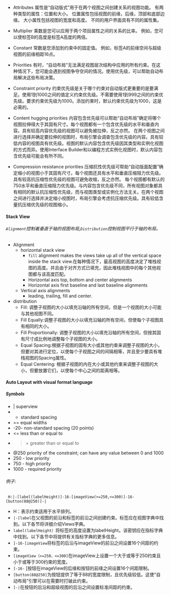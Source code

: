 - Attributes
属性是“自动版式”用于在两个视图之间创建关系的视图功能。 有两种类型的属性：位置和大小。 位置属性包括视图的前缘，后缘，顶部和底部边缘。 大小属性包括视图的宽度和高度。 不同的用户界面具有不同的属性集。
- Multiplier
乘数是您可以应用于两个项目属性之间的关系的比率。 例如，您可以使标签B的高度是标签A高度的两倍。
- Constant
常数是您添加到约束中的固定值。 例如，标签A的前缘空间与超级视图的前缘相距16点。
- Priorities
有时，“自动布局”无法满足视图层次结构中应用的所有约束。在这种情况下，您可能会遇到视图争夺空间的情况。使用优先级，可以帮助自动布局解决这些布局决策。
- Constraint priority
约束优先级是关于哪个约束对自动版式更重要的是要满足。使用1到1000之间的值定义约束优先级。不需要使用1到999之间的约束优先级。要求约束优先级为1000。添加约束时，默认约束优先级为1000，这是必需的。
- Content hugging priorities
内容包含优先级可以帮助“自动布局”确定将哪个视图拉伸得大于其固有尺寸。每个视图都有一个包含优先级的水平和垂直内容。具有较高内容优先级的视图可以避免被拉伸，反之亦然。
在两个视图之间进行选择并确定要拉伸的视图时，布局引擎会调查包含优先级的内容。具有较低内容的视图具有优先级。视图的默认内容包含优先级因其类型和实例化视图的方式而异。使用Interface Builder和以编程方式实例化视图时，默认内容包含优先级可能会有所不同。

- Compression resistance priorities
压缩抗性优先级可帮助“自动版面配置”确定缩小的视图小于其固有尺寸。每个视图还具有水平和垂直压缩阻力优先级。具有较高抗压缩性优先级的视图可避免收缩，反之亦然。
每个视图都有默认的750水平和垂直压缩阻力优先级。与内容包含优先级不同，所有视图对象都具有相同的默认抗压缩性优先级，而与视图类型或实例化方法无关。在两个视图之间进行选择并决定缩小视图时，布局引擎会考虑抗压缩优先级。具有较低含量抗压缩优先级的视图缩小。


#### Stack View
###### `Alignment`控制着垂直于轴的视图布局,`Distribution`控制视图平行于轴的布局。

- Alignment 
	-  horizontal stack view
		-  `fill` alignment makes the views take up all of the vertical space inside the stack view.在每种情况下，最高视图的高度决定了堆栈视图的高度。并且由于对齐方式已填充，因此堆栈视图中的每个其他视图都与该高度匹配。
		-  Horizontal axis top, bottom and center alignments
		-  Horizontal axis first baseline and last baseline alignments
	-  Vertical axis alignments
		- leading, trailing, fill and center.
- distribution
	-  Fill: 调整子视图的大小以填充沿轴的所有空间，但是一个视图的大小可能与其他视图不同。
	-  Fill Equally:调整子视图的大小以填充沿轴的所有空间，但使每个子视图具有相同的大小。
	-  Fill Proportionally: 调整子视图的大小以填充沿轴的所有空间，但按其固有尺寸成比例地调整每个子视图的大小。
	-  Equal Spacing:根据子视图的固有大小或其他约束来调整子视图的大小，但要对其进行定位，以使每个子视图之间的间隔相等，并且至少要具有堆栈视图的Spacing属性。
	-  Equal Centering: 根据子视图的内在大小或其他约束来调整子视图的大小，但要放置它们，以使每个中心之间的距离相等。
	
#### Auto Layout with visual format language
##### Symbols
- | superview
- - standard spacing
-  == equal widths
-  -20- non-standard spacing (20 points)
-  <= less than or equal to
-  >= greater than or equal to
-  @250 priority of the constraint; can have any value between 0 and 1000
- 250 - low priority
-  750 - high priority
-  1000 - required priority
###### 例子:
` H:|-[label(labelHeight)]-16-[imageView(>=250,<=300)]-16- [button(88@250)]-|`

- H：表示约束适用于水平排列。
- `|-[label`在父视图的前沿和标签的前沿之间创建约束。标签应在视图字典中找到。以下各节将详细介绍Views字典。
- `label(labelHeight）`将标签的高度设置为labelHeight。该密钥应在指标字典中找到。以下各节中将提供有关指标字典的更多信息。
- `]-16-[imageView`将标签的后沿与imageView的前沿之间设置16个间距的约束。
- `[imageView（>=250，<=300]`在imageView上设置一个大于或等于250约束且小于或等于300约束的宽度。
- `]-16-` [按钮在imageView的后缘和按钮的前缘之间设置16个间距限制。
- `[button(88@250]`为按钮提供了等于88的宽度限制，且优先级较低。这使“自动布局”引擎可以在需要时打破此约束。
- `]-|`在按钮的后沿和超级视图的后沿之间设置标准间距的约束。
